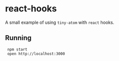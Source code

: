 # react-hooks

A small example of using `tiny-atom` with `react` hooks.

## Running

     npm start
     open http://localhost:3000
